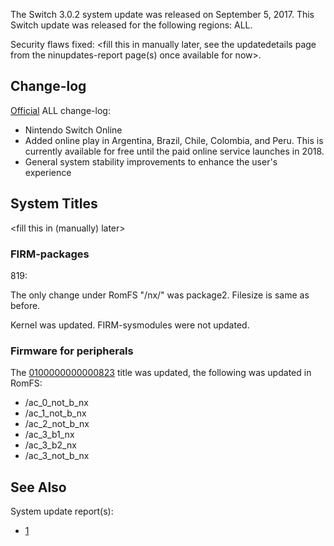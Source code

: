 The Switch 3.0.2 system update was released on September 5, 2017. This
Switch update was released for the following regions: ALL.

Security flaws fixed: \<fill this in manually later, see the
updatedetails page from the ninupdates-report page(s) once available for
now\>.

## Change-log

[Official](http://en-americas-support.nintendo.com/app/answers/detail/a_id/22525/p/897)
ALL change-log:

  - Nintendo Switch Online
  - Added online play in Argentina, Brazil, Chile, Colombia, and Peru.
    This is currently available for free until the paid online service
    launches in 2018.
  - General system stability improvements to enhance the user's
    experience

## System Titles

\<fill this in (manually) later\>

### FIRM-packages

819:

The only change under RomFS "/nx/" was package2. Filesize is same as
before.

Kernel was updated. FIRM-sysmodules were not updated.

### Firmware for peripherals

The [0100000000000823](Title%20list.md "wikilink") title was updated,
the following was updated in RomFS:

  - /ac\_0\_not\_b\_nx
  - /ac\_1\_not\_b\_nx
  - /ac\_2\_not\_b\_nx
  - /ac\_3\_b1\_nx
  - /ac\_3\_b2\_nx
  - /ac\_3\_not\_b\_nx

## See Also

System update
    report(s):

  - [1](https://yls8.mtheall.com/ninupdates/reports.php?date=09-05-17_08-05-14&sys=hac)
